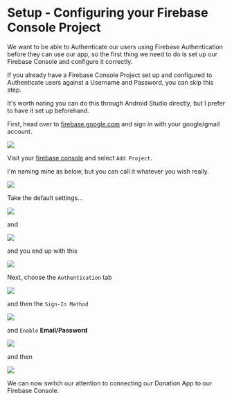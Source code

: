 # Setup - Configuring your Firebase Console Project

We want to be able to Authenticate our users using Firebase Authentication before they can use our app, so the first thing we need to do is set up our Firebase Console and configure it correctly.

If you already have a Firebase Console Project set up and configured to Authenticate users against a Username and Password, you can skip this step.

It's worth noting you can do this through Android Studio directly, but I prefer to have it set up beforehand.

First, head over to [firebase.google.com](https://firebase.google.com) and sign in with your google/gmail account.

![](img/k09s101.png)

Visit your [firebase console](https://console.firebase.google.com/) and select `Add Project`.

I'm naming mine as below, but you can call it whatever you wish really.

![](img/k09s102.png)

Take the default settings...

![](img/k09s103.png)

and

![](img/k09s104.png)

and you end up with this

![](img/k09s105.png)

Next, choose the `Authentication` tab

![](img/k09s106.png)

and then the `Sign-In Method`

![](img/k09s107.png)

and `Enable` **Email/Password**

![](img/k09s108.png)

and then

![](img/k09s109.png)

We can now switch our attention to connecting our Donation App to our Firebase Console.
